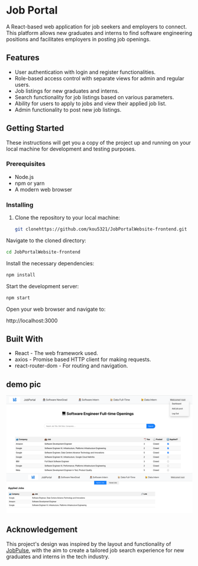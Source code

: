# Job Portal

A React-based web application for job seekers and employers to connect. This platform allows new graduates and interns to find software engineering positions and facilitates employers in posting job openings.

## Features

- User authentication with login and register functionalities.
- Role-based access control with separate views for admin and regular users.
- Job listings for new graduates and interns.
- Search functionality for job listings based on various parameters.
- Ability for users to apply to jobs and view their applied job list.
- Admin functionality to post new job listings.

## Getting Started

These instructions will get you a copy of the project up and running on your local machine for development and testing purposes.

### Prerequisites

- Node.js
- npm or yarn
- A modern web browser

### Installing

1. Clone the repository to your local machine:

   ```sh
   git clonehttps://github.com/kou5321/JobPortalWebsite-frontend.git
   ```

Navigate to the cloned directory:

   ```sh
   cd JobPortalWebsite-frontend
   ```

Install the necessary dependencies:

   ```sh
   npm install
   ```
   
Start the development server:

```sh
npm start
```
Open your web browser and navigate to:

http://localhost:3000

## Built With
- React - The web framework used.
- axios - Promise based HTTP client for making requests.
- react-router-dom - For routing and navigation.

## demo pic
![demo](demo2.png)
![demo2](demo3.png)

## Acknowledgement 
This project's design was inspired by the layout and functionality of [JobPulse](http://www.jobpulse.fyi), with the aim to create a tailored job search experience for new graduates and interns in the tech industry.

